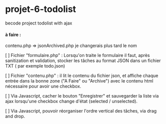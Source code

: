 # projet-6-todolist
becode project todolist with ajax

#### à faire :
contenu.php => jsonArchived.php je changerais plus tard le nom


[ ] Fichier "formulaire.php" : Lorsqu'on traite le formulaire il faut, après sanitization et validation, stocker les tâches au format JSON dans un fichier TXT ( par exemple todo.json)

[ ] Fichier "contenu.php" : il lit le contenu du fichier json, et affiche chaque entrée dans la bonne zone ("A Faire" ou "Archive") avec le contenu html nécessaire pour avoir une checkbox.

[ ] Via Javascript, cacher le bouton "Enregistrer" et sauvegarder la liste via ajax lorsqu'une checkbox change d'état (selected / unselected).

[ ] Via Javascript, pouvoir réorganiser l'ordre vertical des tâches, via drag and drop.
